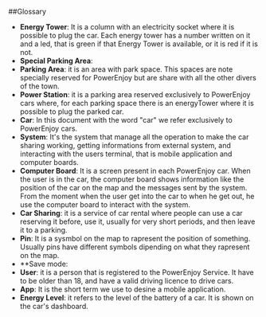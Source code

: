 ##Glossary

* **Energy Tower**: It is a column with an electricity socket where it is possible to plug the car. Each energy tower has a number written on it and a led, that is green if that Energy Tower is available, or it is red if it is not. 
* **Special Parking Area**:
* **Parking Area**: it is an area with park space. This spaces are note specially reserved for PowerEnjoy but are share with all the other divers of the town.
* **Power Station**: it is a parking area reserved exclusively to PowerEnjoy cars where, for each parking space there is an energyTower where it is possible to plug the parked car.
* **Car**: In this document with the word "car" we refer exclusively to PowerEnjoy cars.
* **System**: It's the system that manage all the operation to make the car sharing working, getting informations from external system, and interacting with the users terminal, that is mobile application and computer boards.
* **Computer Board**: It is a screen present in each PowerEnjoy car. When the user is in the car, the computer board shows information like the position of the car on the map and the messages sent by the system. From the moment when the user get into the car to when he get out, he use the computer board to interact with the system.
* **Car Sharing**: it is a service of car rental where people can use a car reserving it before, use it, usually for very short periods, and then leave it to a parking.
* **Pin**: It is a sysmbol on the map to rapresent the position of something. Usually pins have different symbols dipending on what they rapresent on the map.
* **Save mode:
* **User**: it is a person that is registered to the PowerEnjoy Service. It have to be older than 18, and have a valid driving licence to drive cars.
* **App**: It is the short term we use to desine a mobile application.
* **Energy Level**: it refers to the level of the battery of a car. It is shown on the car's dashboard.
